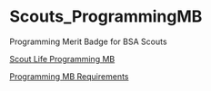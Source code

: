 # Scouts_ProgrammingMB
Programming Merit Badge for BSA Scouts 

<a href="https://scoutlife.org/merit-badges/programming-merit-badge/" title="Programming MB">Scout Life Programming MB</a>

<a href="https://filestore.scouting.org/filestore/merit_badge_reqandres/programming.pdf" title="Programming MB Requirements">Programming MB Requirements</a>

